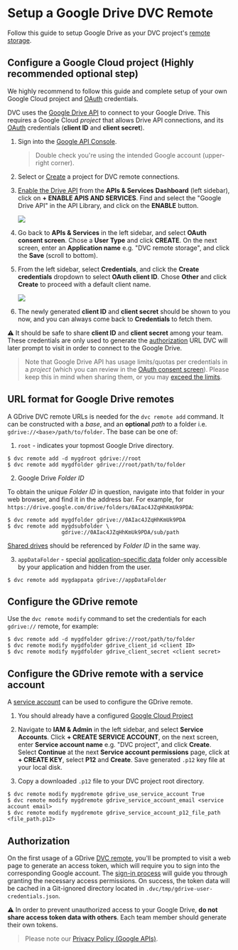 # Setup a Google Drive DVC Remote

Follow this guide to setup Google Drive as your <abbr>DVC project</abbr>'s
[remote storage](/doc/command-reference/remote).

## Configure a Google Cloud project (Highly recommended optional step)

We highly recommend to follow this guide and complete setup of your own Google
Cloud project and
[OAuth](https://developers.google.com/identity/protocols/OAuth2) credentials.

DVC uses the [Google Drive API](https://developers.google.com/drive) to connect
to your Google Drive. This requires a Google Cloud _project_ that allows Drive
API connections, and its
[OAuth](https://developers.google.com/identity/protocols/OAuth2) credentials
(**client ID** and **client secret**).

1. Sign into the [Google API Console](https://console.developers.google.com).

   > Double check you're using the intended Google account (upper-right corner).

2. Select or
   [Create](https://cloud.google.com/resource-manager/docs/creating-managing-projects#creating_a_project)
   a project for DVC remote connections.

3. [Enable the Drive API](https://developers.google.com/drive/api/v2/about-sdk)
   from the **APIs & Services** **Dashboard** (left sidebar), click on **+
   ENABLE APIS AND SERVICES**. Find and select the "Google Drive API" in the API
   Library, and click on the **ENABLE** button.

   ![](/img/gdrive-enable-apis-and-services.png)

4. Go back to **APIs & Services** in the left sidebar, and select **OAuth
   consent screen**. Chose a **User Type** and click **CREATE**. On the next
   screen, enter an **Application name** e.g. "DVC remote storage", and click
   the **Save** (scroll to bottom).

5. From the left sidebar, select **Credentials**, and click the **Create
   credentials** dropdown to select **OAuth client ID**. Chose **Other** and
   click **Create** to proceed with a default client name.

   ![](/img/gdrive-create-credentials.png)

6. The newly generated **client ID** and **client secret** should be shown to
   you now, and you can always come back to **Credentials** to fetch them.

⚠️ It should be safe to share **client ID** and **client secret** among your
team. These credentials are only used to generate the
[authorization](#authorization) URL DVC will later prompt to visit in order to
connect to the Google Drive.

> Note that Google Drive API has usage limits/quotas per credentials in a
> _project_ (which you can review in the
> [OAuth consent screen](https://console.developers.google.com/apis/credentials/consent)).
> Please keep this in mind when sharing them, or you may
> [exceed the limits](https://developers.google.com/drive/api/v2/handle-errors?hl=ro#resolve_a_403_error_usage_limit_exceeded).

## URL format for Google Drive remotes

A GDrive DVC remote URLs is needed for the `dvc remote add` command. It can be
constructed with a _base_, and an **optional** _path_ to a folder i.e.
`gdrive://<base>/path/to/folder`. The base can be one of:

1. `root` - indicates your topmost Google Drive directory.

```dvc
$ dvc remote add -d mygdroot gdrive://root
$ dvc remote add mygdfolder gdrive://root/path/to/folder
```

2. Google Drive _Folder ID_

To obtain the unique _Folder ID_ in question, navigate into that folder in your
web browser, and find it in the address bar. For example, for
`https://drive.google.com/drive/folders/0AIac4JZqHhKmUk9PDA`:

```dvc
$ dvc remote add mygdfolder gdrive://0AIac4JZqHhKmUk9PDA
$ dvc remote add mygdsubfolder \
                 gdrive://0AIac4JZqHhKmUk9PDA/sub/path
```

[Shared drives](https://developers.google.com/drive/api/v2/about-shareddrives)
should be referenced by _Folder ID_ in the same way.

3. `appDataFolder` - special
   [application-specific data](https://developers.google.com/drive/api/v2/appdata)
   folder only accessible by your application and hidden from the user.

```dvc
$ dvc remote add mygdappata gdrive://appDataFolder
```

## Configure the GDrive remote

Use the `dvc remote modify` command to set the credentials for each `gdrive://`
remote, for example:

```dvc
$ dvc remote add -d mygdfolder gdrive://root/path/to/folder
$ dvc remote modify mygdfolder gdrive_client_id <client ID>
$ dvc remote modify mygdfolder gdrive_client_secret <client secret>
```

## Configure the GDrive remote with a service account

A
[service account](https://cloud.google.com/docs/authentication/getting-started#creating_a_service_account)
can be used to configure the GDrive remote.

1. You should already have a configured
   [Google Cloud Project](#configure-a-google-cloud-project-highly-recommended-optional-step)

2. Navigate to **IAM & Admin** in the left sidebar, and select **Service
   Accounts**. Click **+ CREATE SERVICE ACCOUNT**, on the next screen, enter
   **Service account name** e.g. "DVC project", and click **Create**. Select
   **Continue** at the next **Service account permissions** page, click at **+
   CREATE KEY**, select **P12** and **Create**. Save generated `.p12` key file
   at your local disk.

3. Copy a downloaded `.p12` file to your DVC project root directory.

```dvc
$ dvc remote modify mygdremote gdrive_use_service_account True
$ dvc remote modify mygdremote gdrive_service_account_email <service account email>
$ dvc remote modify mygdremote gdrive_service_account_p12_file_path <file_path.p12>
```

## Authorization

On the first usage of a GDrive [DVC remote](/doc/command-reference/remote),
you'll be prompted to visit a web page to generate an access token, which will
require you to sign into the corresponding Google account. The
[sign-in process](https://developers.google.com/drive/api/v2/about-auth) will
guide you through granting the necessary access permissions. On success, the
token data will be cached in a Git-ignored directory located in
`.dvc/tmp/gdrive-user-credentials.json`.

⚠️ In order to prevent unauthorized access to your Google Drive, **do not share
access token data with others**. Each team member should generate their own
tokens.

> Please note our [Privacy Policy (Google APIs)](/doc/user-guide/privacy).
